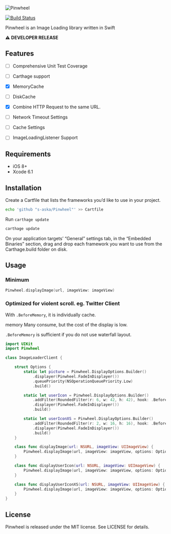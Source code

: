 ![Pinwheel](http://aska.pw/img/pinwheel.svg?2014-12-17)

[![Build Status](https://travis-ci.org/s-aska/Pinwheel.svg)](https://travis-ci.org/s-aska/Pinwheel)

Pinwheel is an Image Loading library written in Swift

:warning: **DEVELOPER RELEASE**

## Features

- [ ] Comprehensive Unit Test Coverage
- [ ] Carthage support
- [x] MemoryCache
- [ ] DiskCache
- [x] Combine HTTP Request to the same URL.
- [ ] Network Timeout Settings
- [ ] Cache Settings
- [ ] ImageLoadingListener Support


## Requirements

- iOS 8+
- Xcode 6.1


## Installation

Create a Cartfile that lists the frameworks you’d like to use in your project.

```bash
echo 'github "s-aska/Pinwheel"' >> Cartfile
```

Run `carthage update`

```bash
carthage update
```

On your application targets’ “General” settings tab, in the “Embedded Binaries” section, drag and drop each framework you want to use from the Carthage.build folder on disk.


## Usage

### Minimum

```swift
Pinwheel.displayImage(url, imageView: imageView)
```

### Optimized for violent scroll. eg. Twitter Client

With `.BeforeMemory`, it is individually cache.

memory Many consume, but the cost of the display is low.

`.BeforeMemory` is sufficient if you do not use waterfall layout.

```swift
import UIKit
import Pinwheel

class ImageLoaderClient {

    struct Options {
        static let picture = Pinwheel.DisplayOptions.Builder()
            .displayer(Pinwheel.FadeInDisplayer())
            .queuePriority(NSOperationQueuePriority.Low)
            .build()

        static let userIcon = Pinwheel.DisplayOptions.Builder()
            .addFilter(RoundedFilter(r: 6, w: 42, h: 42), hook: .BeforeMemory)
            .displayer(Pinwheel.FadeInDisplayer())
            .build()

        static let userIconXS = Pinwheel.DisplayOptions.Builder()
            .addFilter(RoundedFilter(r: 2, w: 16, h: 16), hook: .BeforeMemory)
            .displayer(Pinwheel.FadeInDisplayer())
            .build()
    }

    class func displayImage(url: NSURL, imageView: UIImageView) {
        Pinwheel.displayImage(url, imageView: imageView, options: Options.picture)
    }

    class func displayUserIcon(url: NSURL, imageView: UIImageView) {
        Pinwheel.displayImage(url, imageView: imageView, options: Options.userIcon)
    }

    class func displayUserIconXS(url: NSURL, imageView: UIImageView) {
        Pinwheel.displayImage(url, imageView: imageView, options: Options.userIconXS)
    }
}
```


## License

Pinwheel is released under the MIT license. See LICENSE for details.
